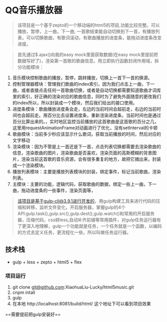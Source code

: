 # QQ音乐播放器

> 该项目是一个基于zepto的一个移动端的html5的项目,功能比较完整。可以播放，暂停，上一曲，下一曲, 一首歌结束能自动切换到下一首，有播放列表，可以切换歌曲，有歌词滚动，有歌曲播放的进度条，能拖动进度条改变进度。

> 首先通过$.ajax()向我的easy mock里面获取数据(在easy mock里提前把数据写好了)，渲染第一首歌的歌曲信息。用立即执行函数封闭作用域，拆分功能模块：
1. 音乐模块控制歌曲的播放，暂停，跳转播放，切换上一首下一首的换源。
2. 控制管理器模块：管理我们歌曲的index索引，因为我们点击上一曲，下一曲，或者直接点击任何一首歌曲切换，或者是自动切换都需要知道歌曲才词库里的索引，好正确的渲染对应的歌曲信息，同时为了避免外面随意的更改我们的index所以，所以封装成一个模块，然后我们给出的接口使用。
3. 进度条模块：歌曲播放进度条会走，左边的当前时间会超前走，右边的当前时间也会超前走。用百分比去设置进度条，重新渲染进度条，当前时间也是通过百分比算出来的。，实时地区监控当前播放的这首歌曲是这首歌的百分之几，这里用requestAnimationFrame对动画进行了优化，没有setInterval的卡顿
4. 歌曲模块：当前多少秒应该显示什么歌词，获取当前播放的时间，然后对应的文字移动
5. 渲染模块：因为不管是上一首还是下一首，点击列表切换都需要去渲染歌曲的信息，渲染歌曲的图片，渲染歌曲是否喜欢，渲染页面的高斯模糊的背景图片，渲染当前这首歌的音乐资源，会有很多重复的地方，故把它摘出来，封装成一个渲染模块。
6. 播放列表模块：主要是播放列表模块的封装，绑定事件，标记当前歌曲，渲染列表。
7. 主模块：主要的功能，逻辑代码，获取歌曲的数据，绑定一些上一曲，下一曲，拖动进度条的一些事件，渲染页面等，


> 该项目是基于gulp-cli@3.9.1进行开发的，用gulp构建工具来进行代码的压缩和转移，监听文件变化，开启服务器，掌握gulp的4个API:gulp.task(),gulp.src(),gulp.dest(),gulp.watch()和常用的开启服务器，压缩代码，css转less,自动补齐前缀等常用插件，对gulp任务运行器有了更深入地理解，gulp一个功能就是任务，一个任务就是一个函数，以编码的方式去定义任务，更流程化一些，所以叫做任务运行器。

## 技术栈

- gulp + less + zepto + html5 + flex

### 项目运行

1. git clone git@github.com:XiaohuaLiu-Lucky/html5music.git
2. cnpm intall 
3. gulp
4. 在本地 http://localhost:8081/build/html/ 这个地址下可以看到项目效果


==需要提前把gulp安装好==